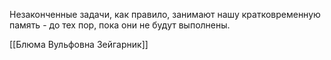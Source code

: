 Незаконченные задачи, как правило, занимают нашу кратковременную память - до тех пор, пока они не будут выполнены.

[[Блюма Вульфовна Зейгарник]]